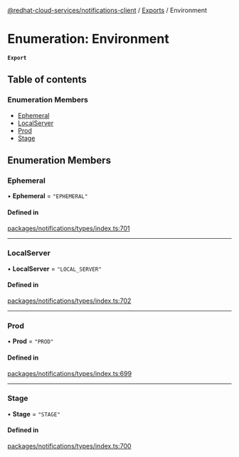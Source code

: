 [@redhat-cloud-services/notifications-client](../README.md) / [Exports](../modules.md) / Environment

# Enumeration: Environment

**`Export`**

## Table of contents

### Enumeration Members

- [Ephemeral](Environment.md#ephemeral)
- [LocalServer](Environment.md#localserver)
- [Prod](Environment.md#prod)
- [Stage](Environment.md#stage)

## Enumeration Members

### Ephemeral

• **Ephemeral** = ``"EPHEMERAL"``

#### Defined in

[packages/notifications/types/index.ts:701](https://github.com/RedHatInsights/javascript-clients/blob/master/packages/notifications/types/index.ts#L701)

___

### LocalServer

• **LocalServer** = ``"LOCAL_SERVER"``

#### Defined in

[packages/notifications/types/index.ts:702](https://github.com/RedHatInsights/javascript-clients/blob/master/packages/notifications/types/index.ts#L702)

___

### Prod

• **Prod** = ``"PROD"``

#### Defined in

[packages/notifications/types/index.ts:699](https://github.com/RedHatInsights/javascript-clients/blob/master/packages/notifications/types/index.ts#L699)

___

### Stage

• **Stage** = ``"STAGE"``

#### Defined in

[packages/notifications/types/index.ts:700](https://github.com/RedHatInsights/javascript-clients/blob/master/packages/notifications/types/index.ts#L700)
